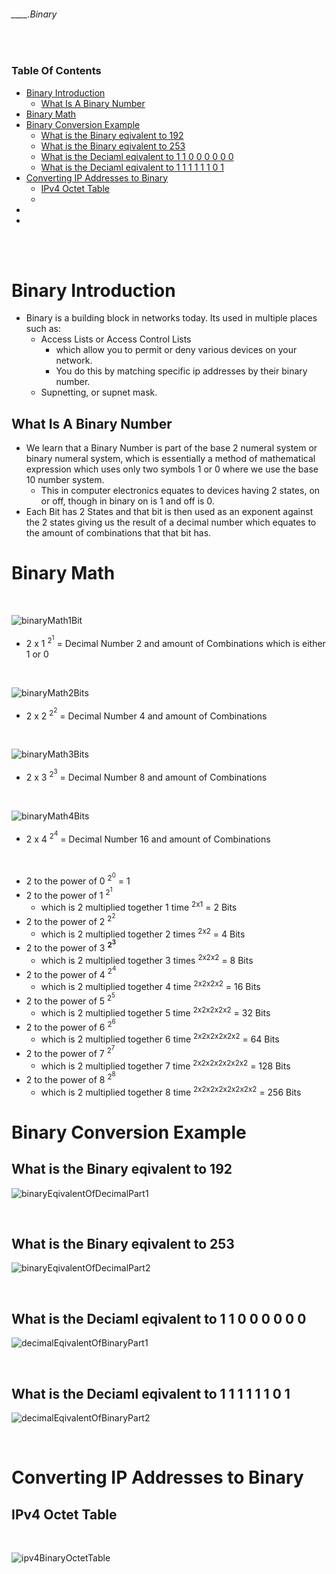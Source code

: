 ###### ____.Binary

<br>

<!-- Table Of Contents -->

### Table Of Contents

- [Binary Introduction](#binary-introduction)
    - [What Is A Binary Number](#what-is-a-binary-number)
- [Binary Math](#binary-math)
- [Binary Conversion Example](#binary-conversion-example)
    - [What is the Binary eqivalent to 192](#what-is-the-binary-eqivalent-to-192)
    - [What is the Binary eqivalent to 253](#what-is-the-binary-eqivalent-to-253)
    - [What is the Deciaml eqivalent to 1 1 0 0   0 0 0 0](#what-is-the-deciaml-eqivalent-to-1-1-0-0-0-0-0-0)
    - [What is the Deciaml eqivalent to 1 1 1 1 1 1 0 1](#what-is-the-deciaml-eqivalent-to-1-1-1-1-1-1-0-1)
- [Converting IP Addresses to Binary](#converting-ip-addresses-to-binary)
    - [IPv4 Octet Table](#ipv4-octet-table)
    - [](#)
- [](#)
- [](#)

<br>
<br>

# Binary Introduction 
* Binary is a building block in networks today. Its used in multiple places such as:
    * Access Lists or Access Control Lists
        * which allow you to permit or deny various devices on your network.
        * You do this by matching specific ip addresses by their binary number.
    * Supnetting, or supnet mask.

## What Is A Binary Number
* We learn that a Binary Number is part of the base 2 numeral system or binary numeral system, which is essentially a method of mathematical expression which uses only two symbols 1 or 0 where we use the base 10 number system. 
    * This in computer electronics equates to devices having 2 states, on or off, though in binary on is 1 and off is 0.
* Each Bit has 2 States and that bit is then used as an exponent against the 2 states giving us the result of a decimal number which equates to the amount of combinations that that bit has.

# Binary Math

<br>

![binaryMath1Bit](./src/binaryMath1Bit.png)

* 2 x 1 <sup>2<sup>1</sup></sup> = Decimal Number 2 and amount of Combinations which is either 1 or 0

<br>

![binaryMath2Bits](./src/binaryMath2Bits.png)

* 2 x 2 <sup>2<sup>2</sup></sup> = Decimal Number 4 and amount of Combinations

<br>

![binaryMath3Bits](./src/binaryMath3Bits.png)

* 2 x 3 <sup>2<sup>3</sup></sup> = Decimal Number 8 and amount of Combinations

<br>

![binaryMath4Bits](./src/binaryMath4Bits.png)

* 2 x 4 <sup>2<sup>4</sup></sup> = Decimal Number 16 and amount of Combinations

<br>

* 2 to the power of 0 <sup>2<sup>0</sup></sup> = 1
* 2 to the power of 1 <sup>2<sup>1</sup></sup>
    * which is 2 multiplied together 1 time <sup>2x1</sup> = 2 Bits
* 2 to the power of 2 <sup>2<sup>2</sup></sup>
    * which is 2 multiplied together 2 times <sup>2x2</sup> = 4 Bits
* 2 to the power of 3 **<sup>2<sup>3</sup></sup>**
    * which is 2 multiplied together 3 times <sup>2x2x2</sup> = 8 Bits
* 2 to the power of 4 <sup>2<sup>4</sup></sup>
    * which is 2 multiplied together 4 time <sup>2x2x2x2</sup> = 16 Bits
* 2 to the power of 5 <sup>2<sup>5</sup></sup>
    * which is 2 multiplied together 5 time <sup>2x2x2x2x2</sup> = 32 Bits
* 2 to the power of 6 <sup>2<sup>6</sup></sup>
    * which is 2 multiplied together 6 time <sup>2x2x2x2x2x2</sup> = 64 Bits
* 2 to the power of 7 <sup>2<sup>7</sup></sup>
    * which is 2 multiplied together 7 time <sup>2x2x2x2x2x2x2</sup> = 128 Bits
* 2 to the power of 8 <sup>2<sup>8</sup></sup>
    * which is 2 multiplied together 8 time <sup>2x2x2x2x2x2x2x2</sup> = 256 Bits

# Binary Conversion Example

## What is the Binary eqivalent to 192
![binaryEqivalentOfDecimalPart1](./src/binaryEqivalentOfDecimalPart1.png)

<br>

## What is the Binary eqivalent to 253
![binaryEqivalentOfDecimalPart2](./src/binaryEqivalentOfDecimalPart2.png)

<br>

## What is the Deciaml eqivalent to 1 1 0 0   0 0 0 0
![decimalEqivalentOfBinaryPart1](./src/decimalEqivalentOfBinaryPart1.png)

<br>

## What is the Deciaml eqivalent to 1 1 1 1 1 1 0 1
![decimalEqivalentOfBinaryPart2](./src/decimalEqivalentOfBinaryPart2.png)

<br>

# Converting IP Addresses to Binary
## IPv4 Octet Table

<br>

![ipv4BinaryOctetTable](./src/ipv4BinaryOctetTable.png)

<br>